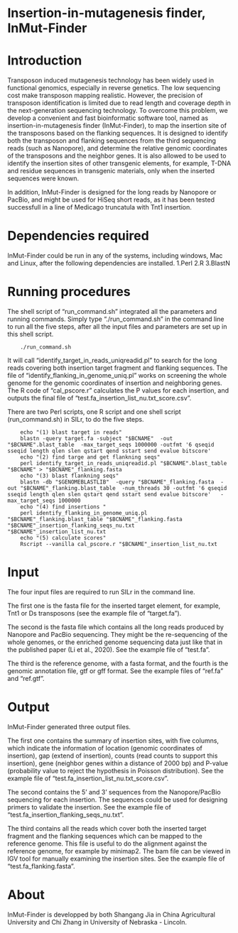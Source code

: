 # Insertion-in-mutagenesis finder, InMut-Finder

# Introduction
Transposon induced mutagenesis technology has been widely used in functional genomics, especially in reverse genetics. The low sequencing cost make transposon mapping realistic. However, the precision of transposon identification is limited due to read length and coverage depth in the next-generation sequencing technology. To overcome this problem, we develop a convenient and fast bioinformatic software tool, named as insertion-in-mutagenesis finder (InMut-Finder), to map the insertion site of the transposons based on the flanking sequences. It is designed to identify both the transposon and flanking sequences from the third sequencing reads (such as Nanopore), and determine the relative genomic coordinates of the transposons and the neighbor genes. It is also allowed to be used to identify the insertion sites of other transgenic elements, for example, T-DNA and residue sequences in transgenic materials, only when the inserted sequences were known. 

In addition, InMut-Finder is designed for the long reads by Nanopore or PacBio, and might be used for HiSeq short reads, as it has been tested successfull in a line of Medicago truncatula with Tnt1 insertion. 

# Dependencies required
InMut-Finder could be run in any of the systems, including windows, Mac and Linux, after the following dependencies are installed. 
        1.Perl
        2.R
        3.BlastN

# Running procedures
The shell script of “run_command.sh” integrated all the parameters and running commands. Simply type “./run_command.sh” in the command line to run all the five steps, after all the input files and parameters are set up in this shell script.

        ./run_command.sh

It will call “identify_target_in_reads_uniqreadid.pl” to search for the long reads covering both insertion target fragment and flanking sequences. The file of “identify_flanking_in_genome_uniq.pl” works on screening the whole genome for the genomic coordinates of insertion and neighboring genes. The R code of “cal_pscore.r” calculates the P values for each insertion, and outputs the final file of “test.fa_insertion_list_nu.txt_score.csv”. 

There are two Perl scripts, one R script and one shell script (run_command.sh) in SILr, to do the five steps. 

        echo "(1) blast target in reads"
        blastn -query target.fa -subject "$BCNAME"  -out "$BCNAME".blast_table  -max_target_seqs 1000000 -outfmt '6 qseqid sseqid length qlen slen qstart qend sstart send evalue bitscore'
        echo "(2) find targe and get flankning seqs"
        perl identify_target_in_reads_uniqreadid.pl "$BCNAME".blast_table "$BCNAME" > "$BCNAME"_flanking.fasta
        echo "(3) blast flankning seqs"
        blastn -db "$GENOMEBLASTLIB"  -query "$BCNAME"_flanking.fasta  -out "$BCNAME"_flanking.blast_table  -num_threads 30 -outfmt '6 qseqid sseqid length qlen slen qstart qend sstart send evalue bitscore'   -max_target_seqs 1000000
        echo "(4) find insertions "
        perl identify_flanking_in_genome_uniq.pl "$BCNAME"_flanking.blast_table "$BCNAME"_flanking.fasta "$BCNAME"_insertion_flanking_seqs_nu.txt  "$BCNAME"_insertion_list_nu.txt
        echo "(5) calculate scores"
        Rscript --vanilla cal_pscore.r "$BCNAME"_insertion_list_nu.txt



# Input
The four input files are required to run SILr in the command line. 

The first one is the fasta file for the inserted target element, for example, Tnt1 or Ds transposons (see the example file of “target.fa”). 

The second is the fasta file which contains all the long reads produced by Nanopore and PacBio sequencing. They might be the re-sequencing of the whole genomes, or the enriched genome sequencing data just like that in the published paper (Li et al., 2020). See the example file of “test.fa”. 

The third is the reference genome, with a fasta format, and the fourth is the genomic annotation file, gtf or gff format. See the example files of “ref.fa” and “ref.gtf”.

# Output
InMut-Finder generated three output files. 

The first one contains the summary of insertion sites, with five columns, which indicate the information of location (genomic coordinates of insertion), gap (extend of insertion), counts (read counts to support this insertion), gene (neighbor genes within a distance of 2000 bp) and P-value (probability value to reject the hypothesis in Poisson distribution). See the example file of “test.fa_insertion_list_nu.txt_score.csv”.

The second contains the 5’ and 3’ sequences from the Nanopore/PacBio sequencing for each insertion. The sequences could be used for designing primers to validate the insertion. See the example file of “test.fa_insertion_flanking_seqs_nu.txt”.

The third contains all the reads which cover both the inserted target fragment and the flanking sequences which can be mapped to the reference genome. This file is useful to do the alignment against the reference genome, for example by minimap2. The bam file can be viewed in IGV tool for manually examining the insertion sites. See the example file of “test.fa_flanking.fasta”. 

# About
InMut-Finder is developped by both Shangang Jia in China Agricultural University and Chi Zhang in University of Nebraska - Lincoln. 
